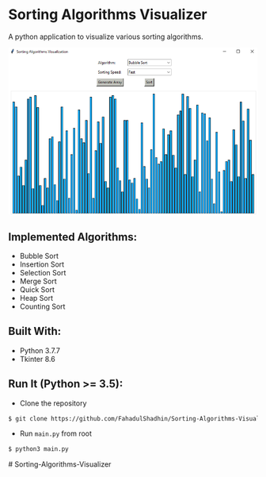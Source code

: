 # Sorting Algorithms Visualizer
<p>A python application to visualize various sorting algorithms.</p>
<!-- <table>
  <tr>
    <td><img  src="img/ss1.png"></td>
    <td><img  src="img/ss2.png"></td>
    <td><img  src="img/ss3.png"></td>
  </tr>
</table> -->
<p align='center'><img  src="img/ss1.png"></p>

## Implemented Algorithms:
* Bubble Sort 
* Insertion Sort 
* Selection Sort 
* Merge Sort 
* Quick Sort 
* Heap Sort 
* Counting Sort

## Built With:
* Python 3.7.7
* Tkinter 8.6

<!-- ## Screenshots: -->
<!-- <p align="center"><img height="500" src="img/ss1.png"></p>
<p align="center"><img height="500" src="img/ss2.png"></p>
<p align="center"><img height="500" src="img/ss3.png"></p> -->

## Run It (Python >= 3.5):
- Clone the repository
```bash
$ git clone https://github.com/FahadulShadhin/Sorting-Algorithms-Visualizer.git
```
- Run ```main.py``` from root
```bash
$ python3 main.py 
```
#   S o r t i n g - A l g o r i t h m s - V i s u a l i z e r 
 
 